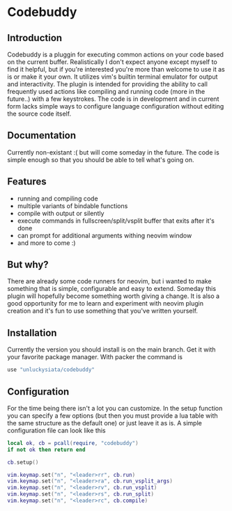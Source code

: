 # Codebuddy
## Introduction
Codebuddy is a pluggin for executing common actions on your code based on the
current buffer. Realistically I don't expect anyone except myself to find it helpful,
but if you're interested you're more than welcome to use it as is or make it your own.
It utilizes vim's builtin terminal emulator for output
and interactivity. The plugin is intended for providing the ability 
to call frequently used actions like compiling and running code (more in the future..)
with a few keystrokes. The code is in development and in current form lacks
simple ways to configure language configuration without editing the source code
itself.

## Documentation
Currently non-existant :( but will come someday in the future.
The code is simple enough so that you should be able to tell what's going on.

## Features
- running and compiling code 
- multiple variants of bindable functions
- compile with output or silently
- execute commands in fullscreen/split/vsplit buffer that exits after it's done 
- can prompt for additional arguments withing neovim window
- and more to come :)

## But why?
There are already some code runners for neovim, but i wanted to make
something that is simple, configurable and easy to extend. Someday this plugin
will hopefully become something worth giving a change. It is
also a good opportunity for me to learn and experiment with neovim
plugin creation and it's fun to use something that you've written yourself.

## Installation
Currently the version you should install is on the main branch. Get it with
your favorite package manager. With packer the command is
```lua
use "unluckysiata/codebuddy"
```
## Configuration
For the time being there isn't a lot you can customize. In the setup function
you can specify a few options (but then you must provide a lua table with the same
structure as the default one) or just leave it as is. A simple configuration file
can look like this
```lua
local ok, cb = pcall(require, "codebuddy")
if not ok then return end

cb.setup()

vim.keymap.set("n", "<leader>rr", cb.run)
vim.keymap.set("n", "<leader>ra", cb.run_vsplit_args)
vim.keymap.set("n", "<leader>rv", cb.run_vsplit)
vim.keymap.set("n", "<leader>rs", cb.run_split)
vim.keymap.set("n", "<leader>rc", cb.compile)
```


